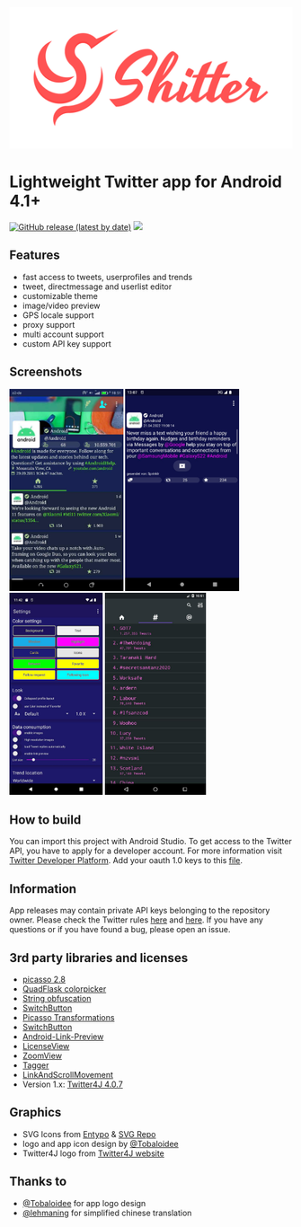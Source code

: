 <p align="center"><img src="/logo/logotype-horizontal.png"></p>

# Lightweight Twitter app for Android 4.1+

<!-- please change the hardcoded links to match your repository name -->
[![GitHub release (latest by date)](https://img.shields.io/github/v/release/nuclearfog/shitter)](../../releases/latest/download/SH1TT3R.apk)
![](https://img.shields.io/github/downloads/nuclearfog/Shitter/total)


## Features

- fast access to tweets, userprofiles and trends
- tweet, directmessage and userlist editor
- customizable theme
- image/video preview
- GPS locale support
- proxy support
- multi account support
- custom API key support


## Screenshots

<img src="/images/shitter_1.jpg" height="360"/> <img src="/images/shitter_2.jpg" height="360"/> <img src="/images/shitter_3.jpg" height="360"/> <img src="/images/shitter_4.jpg" height="360"/>


## How to build

You can import this project with Android Studio. To get access to the Twitter API, you have to apply for a developer account. For more information visit <a href="https://developer.twitter.com/en/docs/twitter-api/getting-started/getting-access-to-the-twitter-api">Twitter Developer Platform</a>. Add your oauth 1.0 keys to this [file](app/src/main/java/org/nuclearfog/twidda/backend/utils/Tokens.java).



## Information

App releases may contain private API keys belonging to the repository owner. Please check the Twitter rules <a href="https://support.twitter.com/articles/18311-the-twitter-rules">here</a> and <a href="https://help.twitter.com/rules-and-policies/twitter-api">here</a>.
If you have any questions or if you have found a bug, please open an issue.


## 3rd party libraries and licenses
- <a href="https://github.com/square/picasso">picasso 2.8</a>
- <a href="https://github.com/QuadFlask/colorpicker">QuadFlask colorpicker</a>
- <a href="https://github.com/MichaelRocks/paranoid">String obfuscation</a>
- <a href="https://github.com/kyleduo/SwitchButton">SwitchButton</a>
- <a href="https://github.com/open-android/Picasso-transformations">Picasso Transformations</a>
- <a href="https://github.com/kyleduo/SwitchButton">SwitchButton</a>
- <a href="https://github.com/LeonardoCardoso/Android-Link-Preview">Android-Link-Preview</a>
- <a href="https://github.com/LarsWerkman/LicenseView">LicenseView</a>
- <a href="https://github.com/nuclearfog/ZoomView">ZoomView</a>
- <a href="https://github.com/nuclearfog/Tagger">Tagger</a>
- <a href="https://github.com/nuclearfog/LinkAndScrollMovement">LinkAndScrollMovement</a>
- Version 1.x: <a href="https://github.com/Twitter4J/Twitter4J">Twitter4J 4.0.7</a>

## Graphics
- SVG Icons from <a href="http://www.entypo.com">Entypo</a> & <a href="https://www.svgrepo.com">SVG Repo</a>
- logo and app icon design by <a href="https://github.com/Tobaloidee">@Tobaloidee</a>
- Twitter4J logo from <a href="https://twitter4j.org/en/powered-by.html">Twitter4J website</a>

## Thanks to
- <a href="https://github.com/Tobaloidee">@Tobaloidee</a> for app logo design
- <a href="https://github.com/lehmaning">@lehmaning</a> for simplified chinese translation
